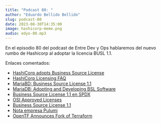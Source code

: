 ```yaml
---
title: "Podcast 80: "
author: "Eduardo Bellido Bellido"
slug: podcast-80
date: 2023-08-30T14:35:00
image: hashicorp-meme.png
audio: edyo-80.mp3
---
```


En el episodio 80 del podcast de Entre Dev y Ops hablaremos del nuevo rumbo de Hashicorp al adoptar la licencia BUSL 1.1.

<!--more-->

Enlaces comentados:

- [HashiCorp adopts Business Source License](https://www.hashicorp.com/blog/hashicorp-adopts-business-source-license)
- [HashiCorp Licensing FAQ](https://www.hashicorp.com/license-faq)
- [MariaBD: Business Source License 1.1](https://mariadb.com/bsl11/)
- [MariaDB: Adopting and Developing BSL Software]( https://mariadb.com/bsl-faq-adopting/)
- [Business Source License 1.1 en SPDX](https://spdx.org/licenses/BUSL-1.1.html)
- [OSI Approved Licenses](https://opensource.org/licenses/)
- [Business Source License 1.1](https://spdx.org/licenses/BUSL-1.1.html)
- [Nota empresa Pulumi](https://www.pulumi.com/blog/pulumi-hearts-opensource/)
- [OpenTF Announces Fork of Terraform](https://opentf.org/)
